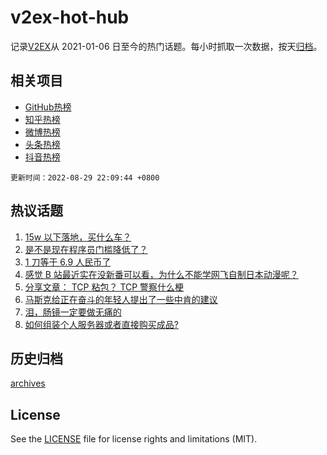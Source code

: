# v2ex-hot-hub

 记录[V2EX](https://www.v2ex.com/)从 2021-01-06 日至今的热门话题。每小时抓取一次数据，按天[归档](archives)。
 
 ## 相关项目

- [GitHub热榜](https://github.com/lonnyzhang423/github-hot-hub)
- [知乎热榜](https://github.com/lonnyzhang423/zhihu-hot-hub)
- [微博热榜](https://github.com/lonnyzhang423/weibo-hot-hub)
- [头条热榜](https://github.com/lonnyzhang423/toutiao-hot-hub)
- [抖音热榜](https://github.com/lonnyzhang423/douyin-hot-hub)


 `更新时间：2022-08-29 22:09:44 +0800`

## 热议话题

1. [15w 以下落地，买什么车？](https://www.v2ex.com/t/876096)
1. [是不是现在程序员门槛降低了？](https://www.v2ex.com/t/876178)
1. [1 刀等于 6.9 人民币了](https://www.v2ex.com/t/876064)
1. [感觉 B 站最近实在没新番可以看，为什么不能学网飞自制日本动漫呢？](https://www.v2ex.com/t/876109)
1. [分享文章： TCP 粘包？ TCP 警察什么梗](https://www.v2ex.com/t/876066)
1. [马斯克给正在奋斗的年轻人提出了一些中肯的建议](https://www.v2ex.com/t/876075)
1. [泪，肠镜一定要做无痛的](https://www.v2ex.com/t/876216)
1. [如何组装个人服务器或者直接购买成品?](https://www.v2ex.com/t/876086)

## 历史归档

[archives](archives)

## License

See the [LICENSE](LICENSE) file for license rights and limitations (MIT).
